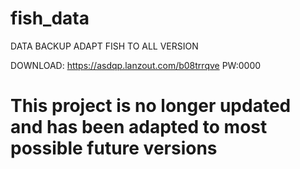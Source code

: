 # fish_data
DATA BACKUP
ADAPT FISH TO ALL VERSION

DOWNLOAD:
https://asdqp.lanzout.com/b08trrqve
PW:0000

# This project is no longer updated and has been adapted to most possible future versions
